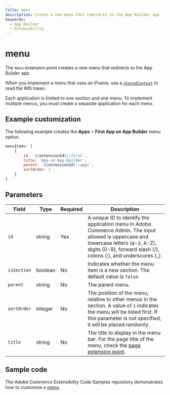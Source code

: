 ```yaml
---
title: menu
description: Create a new menu that redirects to the App Builder app.
keywords:
  - App Builder
  - Extensibility
---
```


# menu

The `menu` extension point creates a new menu that redirects to the App Builder app.

When you implement a menu that uses an iFrame, use a [`sharedContext`](./index.md#shared-contexts) to read the IMS token.

Each application is limited to one section and one menu. To implement multiple menus, you must create a separate application for each menu.

## Example customization

The following example creates the **Apps** > **First App on App Builder** menu option.

```javascript
menuItems: [
    {
        id: `${extensionId}::first`,
        title: 'App on App Builder',
        parent: `${extensionId}::apps`,
        sortOrder: 1
    }
]
```

## Parameters

| Field | Type | Required | Description |
| --- | --- | --- | --- |
| `id` | string | Yes | A unique ID to identify the application menu in Adobe Commerce Admin. The input allowed is uppercase and lowercase letters (a-z, A-Z), digits (0-9), forward slash (/), colons (:), and underscores (_). |
| `isSection` | boolean | No | Indicates whether the menu item is a new section. The default value is `false`. |
| `parent` | string | No | The parent menu. |
| `sortOrder` | integer | No | The position of the menu, relative to other menus in the section. A value of `1` indicates the menu will be listed first. If this parameter is not specified, it will be placed randomly.
| `title`  | string | No | The title to display in the menu bar. For the page title of the menu, check the [page extension point](./page.md). |

## Sample code

The Adobe Commerce Extensibility Code Samples repository demonstrates how to customize a [menu](https://github.com/adobe/adobe-commerce-samples/tree/main/admin-ui-sdk/menu/custom-menu).
